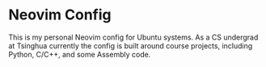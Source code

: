 # Neovim Config
This is my personal Neovim config for Ubuntu systems. As a CS undergrad at Tsinghua currently the config is built around course projects, including Python, C/C++, and some Assembly code.
